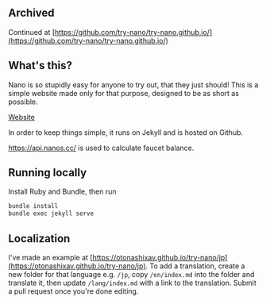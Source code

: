 ## Archived

Continued at [https://github.com/try-nano/try-nano.github.io/](https://github.com/try-nano/try-nano.github.io/)

## What's this?

Nano is so stupidly easy for anyone to try out, that they just should! This is a simple website made only for that purpose, designed to be as short as possible. 

[Website](https://otonashixav.github.io/try-nano)

In order to keep things simple, it runs on Jekyll and is hosted on Github. 

https://api.nanos.cc/ is used to calculate faucet balance.

## Running locally

Install Ruby and Bundle, then run 

```sh
bundle install
bundle exec jekyll serve
```

## Localization

I've made an example at [https://otonashixav.github.io/try-nano/jp](https://otonashixav.github.io/try-nano/jp). To add a translation, create a new folder for that language e.g. `/jp`, copy `/en/index.md` into the folder and translate it, then update `/lang/index.md` with a link to the translation. Submit a pull request once you're done editing.
